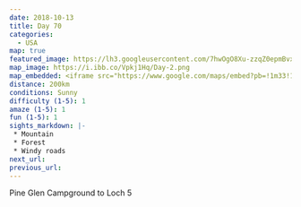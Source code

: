 ```yaml
---
date: 2018-10-13
title: Day 70
categories:
  - USA
map: true
featured_image: https://lh3.googleusercontent.com/7hwOgO8Xu-zzqZ0epmBvxXLuS780wqHx4SwdUm-mOZzerKeE66HxAUTFj1PY10fPy5u94j1vWynVd1j9tU9PorICnnbWl5vJAacYe5OOG-2ENQvzYqySaiGl0jB--dl_HcE9Q_iDOdEXBvJam463021rcK-fbSS_aVPheXg1EpF9gzNrH1a14eRiF2_6gmrvH5FCteWMR2rgH16qqkAk3fQRuXc57eZLWxFKgaTAf8KQy9mDzHsAUxNggJ5n64wqH0hsy6Uy0FESqOKoWefWV0CXYUanXUHqBsSJYNMeHqYRGk7-IJooNEKv0VI6SlATgpFxcmjfhREt0PQHv1P2caia81pqYb7-w0toqP0EZoMzlPsp_RU1eVQPE_Qf9MqmW0r0QGlHla4wkL6meGTyK98o4m-2lTQS3vl8qM8q082jZ71uzdTOPSPgeSn2hG5nTMVeTGQ3bGSzgkcmkW69owxAhERW9gdAdgmR-AppvsXbusunBNYqUFK8ae0_Uo_hpAgmL7u1a-KS9AftbwN84TClb2YsnOMDJ-ltE8f2-IB6MSx102pGQ_eesPP4LsRrCEPQmlDIqKsFB5i74xYaMQS-pd4wCLgVkUYl7AoTnd6eHw0SWbSD0OVlHZ22QelUWHlUltjLKDzok9vvWTLP_cyu0WOfOvTSzdYPpf4Xp0pY3OFq=w1631-h906-no
map_image: https://i.ibb.co/Vpkj1Hq/Day-2.png
map_embedded: <iframe src="https://www.google.com/maps/embed?pb=!1m33!1m12!1m3!1d855124.6641633356!2d-87.2136848813566!3d33.15294344741296!2m3!1f0!2f0!3f0!3m2!1i1024!2i768!4f13.1!4m18!3e0!4m5!1s0x888a55560f774449%3A0x209704e0d7fd8740!2sPine%20Glen%20Campground%2C%20Heflin%2C%20AL%2036264%2C%20United%20States!3m2!1d33.7245237!2d-85.6030507!4m5!1s0x888bcfbe6807dca9%3A0xac2413e62992e65b!2sTalladega%20Superspeedway%2C%20Speedway%20Blvd%2C%20Lincoln%2C%20AL%2C%20USA!3m2!1d33.5669742!2d-86.0661253!4m4!2s32.5852611%2C-87.7467194!3m2!1d32.5852611!2d-87.74671939999999!5e0!3m2!1sen!2sau!4v1577513049139!5m2!1sen!2sau" width="100%" height="500" frameborder="0" style="border:0;" allowfullscreen=""></iframe>
distance: 200km
conditions: Sunny
difficulty (1-5): 1 
amaze (1-5): 1
fun (1-5): 1
sights_markdown: |-
 * Mountain
 * Forest
 * Windy roads
next_url:
previous_url:
---
```

Pine Glen Campground to Loch 5


